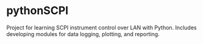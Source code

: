 # pythonSCPI
Project for learning SCPI instrument control over LAN with Python. Includes developing modules for data logging, plotting, and reporting.
